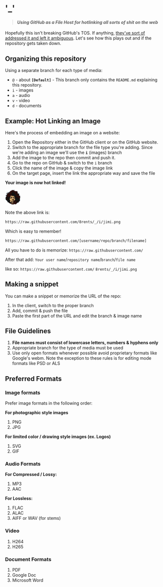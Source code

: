 # '_'

>  #### *Using GitHub as a File Host for hotlinking all sorts of shit on the web* 

Hopefully this isn't breaking GitHub's TOS. If anything, [they've sort of addressed it and left it ambiguous](https://github.community/t/uploading-an-image-to-a-github-repo-to-hotlink-from-a-site/1889). Let's see how this plays out and if the repository gets taken down.

## Organizing this repository

Using a separate branch for each type of media:

- `@` - about __`[Default]`__ - This branch only contains the `README.md` explaining this repository.
- `i` - images
- `a` - audio
- `v` - video
- `d` - documents

## Example: Hot Linking an Image

Here's the process of embedding an image on a website:

1. Open the Repository either in the GitHub client or on the GitHub website.
2. Switch to the appropriate branch for the file type you're adding. Since we're adding an image we'll use the **`i`** (images) branch
3. Add the image to the repo then commit and push it.
4. Go to the repo on GitHub & switch to the `i` branch
5. Click the name of the image & copy the image link
6. On the target page, insert the link the appropriate way and save the file

__Your image is now hot linked!__

![Jimi Test](https://raw.githubusercontent.com/8rents/_/i/jimi.png)

Note the above link is:

```txt
https://raw.githubusercontent.com/8rents/_/i/jimi.png
```

Which is easy to remember!

```txt
https://raw.githubusercontent.com/[username/repo/branch/filename]
```

All you have to do is memorize: `https://raw.githubusercontent.com/`

After that add: `Your user name`/`repository name`/`branch`/`file name`


like so: `https://raw.githubusercontent.com/` `8rents/_/i/jimi.png`

## Making a snippet

You can make a snippet or memorize the URL of the repo:

1. In the client, switch to the proper branch
2. Add, commit & push the file
3. Paste the first part of the URL and edit the branch & image name

## File Guidelines 

1. **File names must consist of lowercase letters, numbers & hyphens only**
2. Appropriate branch for the type of media must be used
3. Use only open formats whenever possible avoid proprietary formats like Google's webm. Note the exception to these rules is for editing mode formats like PSD or ALS

## Preferred Formats

### Image formats

Prefer image formats in the following order:

**For photographic style images** 

1. PNG
2. JPG

**For limited color / drawing style images (ex. Logos)** 

1. SVG
2. GIF

### Audio Formats

**For Compressed / Lossy:**

1. MP3
2. AAC

**For Lossless:**

1. FLAC
2. ALAC
3. AIFF or WAV (for stems)

### Video

1. H264
2. H265

### Document Formats

1. PDF
2. Google Doc
3. Microsoft Word

